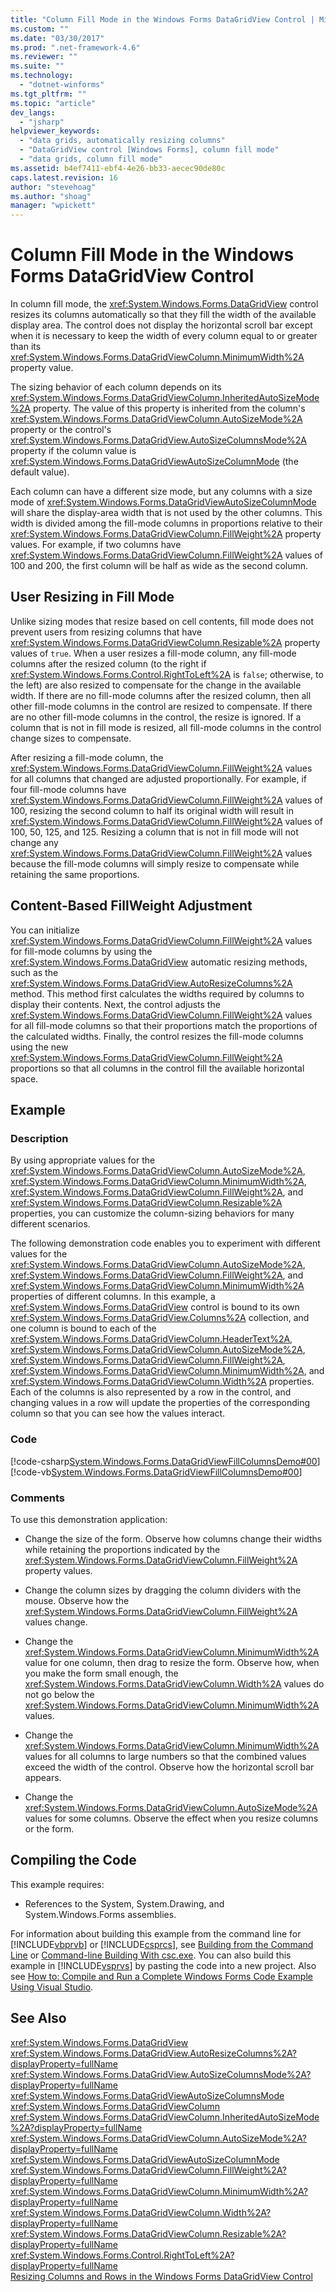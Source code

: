 ```yaml
---
title: "Column Fill Mode in the Windows Forms DataGridView Control | Microsoft Docs"
ms.custom: ""
ms.date: "03/30/2017"
ms.prod: ".net-framework-4.6"
ms.reviewer: ""
ms.suite: ""
ms.technology: 
  - "dotnet-winforms"
ms.tgt_pltfrm: ""
ms.topic: "article"
dev_langs: 
  - "jsharp"
helpviewer_keywords: 
  - "data grids, automatically resizing columns"
  - "DataGridView control [Windows Forms], column fill mode"
  - "data grids, column fill mode"
ms.assetid: b4ef7411-ebf4-4e26-bb33-aecec90de80c
caps.latest.revision: 16
author: "stevehoag"
ms.author: "shoag"
manager: "wpickett"
---
```

# Column Fill Mode in the Windows Forms DataGridView Control
In column fill mode, the <xref:System.Windows.Forms.DataGridView> control resizes its columns automatically so that they fill the width of the available display area. The control does not display the horizontal scroll bar except when it is necessary to keep the width of every column equal to or greater than its <xref:System.Windows.Forms.DataGridViewColumn.MinimumWidth%2A> property value.  
  
 The sizing behavior of each column depends on its <xref:System.Windows.Forms.DataGridViewColumn.InheritedAutoSizeMode%2A> property. The value of this property is inherited from the column's <xref:System.Windows.Forms.DataGridViewColumn.AutoSizeMode%2A> property or the control's <xref:System.Windows.Forms.DataGridView.AutoSizeColumnsMode%2A> property if the column value is <xref:System.Windows.Forms.DataGridViewAutoSizeColumnMode> (the default value).  
  
 Each column can have a different size mode, but any columns with a size mode of <xref:System.Windows.Forms.DataGridViewAutoSizeColumnMode> will share the display-area width that is not used by the other columns. This width is divided among the fill-mode columns in proportions relative to their <xref:System.Windows.Forms.DataGridViewColumn.FillWeight%2A> property values. For example, if two columns have <xref:System.Windows.Forms.DataGridViewColumn.FillWeight%2A> values of 100 and 200, the first column will be half as wide as the second column.  
  
## User Resizing in Fill Mode  
 Unlike sizing modes that resize based on cell contents, fill mode does not prevent users from resizing columns that have <xref:System.Windows.Forms.DataGridViewColumn.Resizable%2A> property values of `true`. When a user resizes a fill-mode column, any fill-mode columns after the resized column (to the right if <xref:System.Windows.Forms.Control.RightToLeft%2A> is `false`; otherwise, to the left) are also resized to compensate for the change in the available width. If there are no fill-mode columns after the resized column, then all other fill-mode columns in the control are resized to compensate. If there are no other fill-mode columns in the control, the resize is ignored. If a column that is not in fill mode is resized, all fill-mode columns in the control change sizes to compensate.  
  
 After resizing a fill-mode column, the <xref:System.Windows.Forms.DataGridViewColumn.FillWeight%2A> values for all columns that changed are adjusted proportionally. For example, if four fill-mode columns have <xref:System.Windows.Forms.DataGridViewColumn.FillWeight%2A> values of 100, resizing the second column to half its original width will result in <xref:System.Windows.Forms.DataGridViewColumn.FillWeight%2A> values of 100, 50, 125, and 125. Resizing a column that is not in fill mode will not change any <xref:System.Windows.Forms.DataGridViewColumn.FillWeight%2A> values because the fill-mode columns will simply resize to compensate while retaining the same proportions.  
  
## Content-Based FillWeight Adjustment  
 You can initialize <xref:System.Windows.Forms.DataGridViewColumn.FillWeight%2A> values for fill-mode columns by using the <xref:System.Windows.Forms.DataGridView> automatic resizing methods, such as the <xref:System.Windows.Forms.DataGridView.AutoResizeColumns%2A> method. This method first calculates the widths required by columns to display their contents. Next, the control adjusts the <xref:System.Windows.Forms.DataGridViewColumn.FillWeight%2A> values for all fill-mode columns so that their proportions match the proportions of the calculated widths. Finally, the control resizes the fill-mode columns using the new <xref:System.Windows.Forms.DataGridViewColumn.FillWeight%2A> proportions so that all columns in the control fill the available horizontal space.  
  
## Example  
  
### Description  
 By using appropriate values for the <xref:System.Windows.Forms.DataGridViewColumn.AutoSizeMode%2A>, <xref:System.Windows.Forms.DataGridViewColumn.MinimumWidth%2A>, <xref:System.Windows.Forms.DataGridViewColumn.FillWeight%2A>, and <xref:System.Windows.Forms.DataGridViewColumn.Resizable%2A> properties, you can customize the column-sizing behaviors for many different scenarios.  
  
 The following demonstration code enables you to experiment with different values for the <xref:System.Windows.Forms.DataGridViewColumn.AutoSizeMode%2A>, <xref:System.Windows.Forms.DataGridViewColumn.FillWeight%2A>, and <xref:System.Windows.Forms.DataGridViewColumn.MinimumWidth%2A> properties of different columns. In this example, a <xref:System.Windows.Forms.DataGridView> control is bound to its own <xref:System.Windows.Forms.DataGridView.Columns%2A> collection, and one column is bound to each of the <xref:System.Windows.Forms.DataGridViewColumn.HeaderText%2A>, <xref:System.Windows.Forms.DataGridViewColumn.AutoSizeMode%2A>, <xref:System.Windows.Forms.DataGridViewColumn.FillWeight%2A>, <xref:System.Windows.Forms.DataGridViewColumn.MinimumWidth%2A>, and <xref:System.Windows.Forms.DataGridViewColumn.Width%2A> properties. Each of the columns is also represented by a row in the control, and changing values in a row will update the properties of the corresponding column so that you can see how the values interact.  
  
### Code  
 [!code-csharp[System.Windows.Forms.DataGridViewFillColumnsDemo#00](../../../../samples/snippets/csharp/VS_Snippets_Winforms/System.Windows.Forms.DataGridViewFillColumnsDemo/CS/fillcolumns.cs#00)]
 [!code-vb[System.Windows.Forms.DataGridViewFillColumnsDemo#00](../../../../samples/snippets/visualbasic/VS_Snippets_Winforms/System.Windows.Forms.DataGridViewFillColumnsDemo/vb/fillcolumns.vb#00)]  
  
### Comments  
 To use this demonstration application:  
  
-   Change the size of the form. Observe how columns change their widths while retaining the proportions indicated by the <xref:System.Windows.Forms.DataGridViewColumn.FillWeight%2A> property values.  
  
-   Change the column sizes by dragging the column dividers with the mouse. Observe how the <xref:System.Windows.Forms.DataGridViewColumn.FillWeight%2A> values change.  
  
-   Change the <xref:System.Windows.Forms.DataGridViewColumn.MinimumWidth%2A> value for one column, then drag to resize the form. Observe how, when you make the form small enough, the <xref:System.Windows.Forms.DataGridViewColumn.Width%2A> values do not go below the <xref:System.Windows.Forms.DataGridViewColumn.MinimumWidth%2A> values.  
  
-   Change the <xref:System.Windows.Forms.DataGridViewColumn.MinimumWidth%2A> values for all columns to large numbers so that the combined values exceed the width of the control. Observe how the horizontal scroll bar appears.  
  
-   Change the <xref:System.Windows.Forms.DataGridViewColumn.AutoSizeMode%2A> values for some columns. Observe the effect when you resize columns or the form.  
  
## Compiling the Code  
 This example requires:  
  
-   References to the System, System.Drawing, and System.Windows.Forms assemblies.  
  
 For information about building this example from the command line for [!INCLUDE[vbprvb](../../../../includes/vbprvb-md.md)] or [!INCLUDE[csprcs](../../../../includes/csprcs-md.md)], see [Building from the Command Line](../Topic/Building%20from%20the%20Command%20Line%20\(Visual%20Basic\).md) or [Command-line Building With csc.exe](../Topic/Command-line%20Building%20With%20csc.exe.md). You can also build this example in [!INCLUDE[vsprvs](../../../../includes/vsprvs-md.md)] by pasting the code into a new project.  Also see [How to: Compile and Run a Complete Windows Forms Code Example Using Visual Studio](http://msdn.microsoft.com/library/Bb129228\(v=vs.110\)).  
  
## See Also  
 <xref:System.Windows.Forms.DataGridView>   
 <xref:System.Windows.Forms.DataGridView.AutoResizeColumns%2A?displayProperty=fullName>   
 <xref:System.Windows.Forms.DataGridView.AutoSizeColumnsMode%2A?displayProperty=fullName>   
 <xref:System.Windows.Forms.DataGridViewAutoSizeColumnsMode>   
 <xref:System.Windows.Forms.DataGridViewColumn>   
 <xref:System.Windows.Forms.DataGridViewColumn.InheritedAutoSizeMode%2A?displayProperty=fullName>   
 <xref:System.Windows.Forms.DataGridViewColumn.AutoSizeMode%2A?displayProperty=fullName>   
 <xref:System.Windows.Forms.DataGridViewAutoSizeColumnMode>   
 <xref:System.Windows.Forms.DataGridViewColumn.FillWeight%2A?displayProperty=fullName>   
 <xref:System.Windows.Forms.DataGridViewColumn.MinimumWidth%2A?displayProperty=fullName>   
 <xref:System.Windows.Forms.DataGridViewColumn.Width%2A?displayProperty=fullName>   
 <xref:System.Windows.Forms.DataGridViewColumn.Resizable%2A?displayProperty=fullName>   
 <xref:System.Windows.Forms.Control.RightToLeft%2A?displayProperty=fullName>   
 [Resizing Columns and Rows in the Windows Forms DataGridView Control](../../../../docs/framework/winforms/controls/resizing-columns-and-rows-in-the-windows-forms-datagridview-control.md)